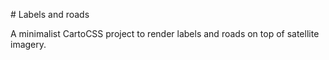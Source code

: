 # Labels and roads

A minimalist CartoCSS project to render labels and roads on top of satellite imagery.
